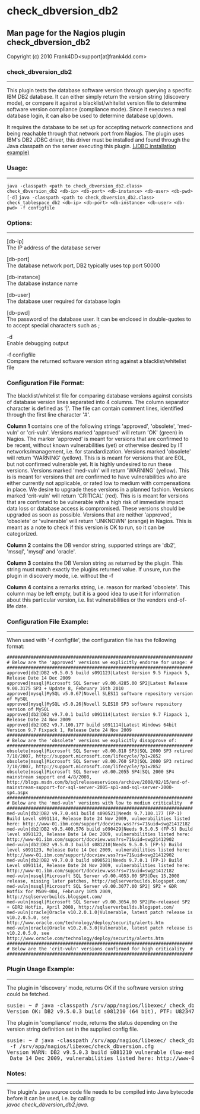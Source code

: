 # check_dbversion_db2

## Man page for the Nagios plugin check_dbversion_db2

Copyright (c) 2010 Frank4DD<support[at]frank4dd.com>

### check_dbversion_db2

* * *

This plugin tests the database software version through querying a specific IBM DB2 database. It can either simply return the version string (discovery mode), or compare it against a blacklist/whitelist version file to determine software version compliance (compliance mode). Since it executes a real database login, it can also be used to determine database up|down.

It requires the database to be set up for accepting network connections and being reachable through that network port from Nagios. The plugin uses IBM's DB2 JDBC driver, this driver must be installed and found through the Java classpath on the server executing this plugin. [(JDBC installation example)](http://fm4dd.com/database/howto-install-IBMdb2-jdbc.htm)

### Usage:

* * *

`java -classpath <path to check_dbversion_db2.class> check_dbversion_db2 <db-ip> <db-port> <db-instance> <db-user> <db-pwd> [-d]` `java -classpath <path to check_dbversion_db2.class> check_tablespace_db2 <db-ip> <db-port> <db-instance> <db-user> <db-pwd> -f configfile`

### Options:

* * *

[db-ip]  
      The IP address of the database server

[db-port]  
      The database network port, DB2 typically uses tcp port 50000

[db-instance]  
      The database instance name

[db-user]  
      The database user required for database login

[db-pwd]  
      The password of the database user. It can be enclosed in double-quotes to to accept special characters such as ;

-d  
      Enable debugging output

-f configfile  
      Compare the returned software version string against a blacklist/whitelist file

### Configuration File Format:

The blacklist/whitelist file for comparing database versions against consists of database version lines separated into 4 columns. The column separator character is defined as '|'. The file can contain comment lines, identified through the first line character '#'.

**Column 1** contains one of the following strings 'approved', 'obsolete', 'med-vuln' or 'cri-vuln'. Versions marked 'approved' will return 'OK' (green) in Nagios. The marker 'approved' is meant for versions that are confirmed to be recent, without known vulnerabilities (yet) or otherwise desired by IT networks/management, i.e. for standardization. Versions marked 'obsolete' will return 'WARNING' (yellow). This is is meant for versions that are EOL, but not confirmed vulnerable yet. It is highly undesired to run these versions. Versions marked 'med-vuln' will return 'WARNING' (yellow). This is is meant for versions that are confirmed to have vulnerabilities who are either currently not applicable, or rated low to medium with compensations in place. We desire to upgrade these versions in a planned fashion. Versions marked 'crit-vuln' will return 'CRITICAL' (red). This is is meant for versions that are confirmed to be vulnerable with a high risk of immediate impact data loss or database access is compromised. These versions should be upgraded as soon as possible. Versions that are neither 'approved', 'obsolete' or 'vulnerable' will return 'UNKNOWN' (orange) in Nagios. This is meant as a note to check if this version is OK to run, so it can be categorized.

**Column 2** contains the DB vendor string, supported strings are 'db2', 'mssql', 'mysql' and 'oracle'.

**Column 3** contains the DB Version string as returned by the plugin. This string must match exactly the plugins returned value. If unsure, run the plugin in discovery mode, i.e. without the -f <file>

**Column 4** contains a remarks string, i.e. reason for marked 'obsolete'. This column may be left empty, but it is a good idea to use it for information about this particular version, i.e. list vulnerabilities or the vendors end-of-life date.

### Configuration File Example:

* * *

When used with '-f configfile', the configuration file has the following format:

    ######################################################################
    # Below are the 'approved' versions we explicitly endorse for usage: #
    ######################################################################
    approved|db2|DB2 v9.5.0.5 build s091123|Latest Version 9.5 Fixpack 5, Release Date 14 Dec 2009
    approved|mssql|Microsoft SQL Server v9.00.4285.00 SP2|Latest Release 9.00.3175 SP3 + Update 8, February 16th 2010
    approved|mysql|MySQL v5.0.67|Novell SLES11 software repository version of MySQL
    approved|mysql|MySQL v5.0.26|Novell SLES10 SP3 software repository version of MySQL
    approved|db2|DB2 v9.7.0.1 build s091114|Latest Version 9.7 Fixpack 1, Release Date 24 Nov 2009
    approved|db2|DB2 v9.7.100.177 build s091114|Latest Windows 64bit Version 9.7 Fixpack 1, Release Date 24 Nov 2009
    ######################################################################
    # Below are the 'obsolete' versions we explicitly disapprove of:     #
    ######################################################################
    obsolete|mssql|Microsoft SQL Server v8.00.818 SP3|SQL 2000 SP3 retired 7/10/2007, http://support.microsoft.com/lifecycle/?p1=2852
    obsolete|mssql|Microsoft SQL Server v8.00.760 SP3|SQL 2000 SP3 retired 7/10/2007, http://support.microsoft.com/lifecycle/?p1=2852
    obsolete|mssql|Microsoft SQL Server v8.00.2055 SP4|SQL 2000 SP4 mainstream support end 4/8/2008, http://blogs.msdn.com/b/sqlreleaseservices/archive/2008/02/15/end-of-mainstream-support-for-sql-server-2005-sp1-and-sql-server-2000-sp4.aspx
    ######################################################################
    # Below are the 'med-vuln' versions with low to medium criticality   #
    ######################################################################
    med-vuln|db2|DB2 v9.7.0.441 build s090521|Needs 9.7.100.177 (FP-1) Build Level s091114, Release Date 24 Nov 2009, vulnerabilities listed here: http://www-01.ibm.com/support/docview.wss?rs=71&uid=swg21412182
    med-vuln|db2|DB2 v9.5.400.576 build s090429|Needs 9.5.0.5 (FP-5) Build level s091123, Release Date 14 Dec 2009, vulnerabilities listed here: http://www-01.ibm.com/support/docview.wss?rs=71&uid=swg21412902
    med-vuln|db2|DB2 v9.5.0.3 build s081210|Needs 9.5.0.5 (FP-5) Build level s091123, Release Date 14 Dec 2009, vulnerabilities listed here: http://www-01.ibm.com/support/docview.wss?rs=71&uid=swg21412902
    med-vuln|db2|DB2 v9.7.0.0 build s090521|Needs 9.7.0.1 (FP-1) Build Level s091114, Release Date 24 Nov 2009, vulnerabilities listed here: http://www-01.ibm.com/support/docview.wss?rs=71&uid=swg21412182
    med-vuln|mssql|Microsoft SQL Server v9.00.4053.00 SP3|Dec 15,2008 release, missing later patches, http://sqlserverbuilds.blogspot.com/
    med-vuln|mssql|Microsoft SQL Server v9.00.3077.00 SP2| SP2 + GDR Hotfix for MS09-004, February 10th 2009, http://sqlserverbuilds.blogspot.com/
    med-vuln|mssql|Microsoft SQL Server v9.00.3054.00 SP2|Re-released SP2 + GDR2 Hotfix, April 2008, http://sqlserverbuilds.blogspot.com/
    med-vuln|oracle|Oracle v10.2.0.1.0|Vulnerable, latest patch release is v10.2.0.5.0, see http://www.oracle.com/technology/deploy/security/alerts.htm
    med-vuln|oracle|Oracle v10.2.0.3.0|Vulnerable, latest patch release is v10.2.0.5.0, see http://www.oracle.com/technology/deploy/security/alerts.htm
    ######################################################################
    # Below are the 'crit-vuln' versions confirmed for high criticality  #
    ######################################################################

### Plugin Usage Example:

* * *

The plugin in 'discovery' mode, returns OK if the software version string could be fetched.

<pre>susie: ~ # java -classpath /srv/app/nagios/libexec/ check_dbversion_db2 192.168.1.64 50000 DB2 db2admin "p@ssw0rd"
Version OK: DB2 v9.5.0.3 build s081210 (64 bit), PTF: U823474 FP: 3|</pre>

The plugin in 'compliance' mode, returns the status depending on the version string definition set in the supplied config file.

<pre>susie: ~ # java -classpath /srv/app/nagios/libexec/ check_dbversion_db2 192.168.1.64 50000 DB2 db2admin "p@ssw0rd"
 -f /srv/app/nagios/libexec/check_dbversion.cfg  
Version WARN: DB2 v9.5.0.3 build s081210 vulnerable (low-medium)|Needs 9.5.0.5 (FP-5) Build level s091123, Release
 Date 14 Dec 2009, vulnerabilities listed here: http://www-01.ibm.com/support/docview.wss?rs=71&uid=swg21412902</pre>

### Notes:

* * *

The plugin's .java source code file needs to be compiled into Java bytecode before it can be used, i.e. by calling:  
_javac check_dbversion_db2.java_.
